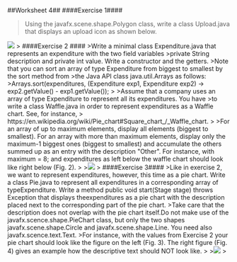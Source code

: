 ##Worksheet 4##
####Exercise 1####
>Using the javafx.scene.shape.Polygon class, write a class Upload.java that displays an upload icon as shown below.
<img src="/Users/hs.chiu/Documents/CS/github/java_workshop_1/worksheet4/figure/1.png " style="zoom 50%"/>
>
####Exercise 2 ####
>Write a minimal class Expenditure.java that represents an expenditure with the two field variables
>private String description and private int value. Write a constructor and the getters.
>Note that you can sort an array of type Expenditure from biggest to smallest by the sort method from
>the Java API class java.util.Arrays as follows:
>Arrays.sort(expenditures, (Expenditure exp1, Expenditure exp2) -> exp2.getValue() - exp1.getValue());
>
>Assume that a company uses an array of type Expenditure to represent all its expenditures. You have
>to write a class Waffle.java in order to represent expenditures as a Waffle chart. See, for instance,
> https://en.wikipedia.org/wiki/Pie_chart#Square_chart_/_Waffle_chart.
>
>For an array of up to maximum elements, display all elements (biggest to smallest). For an array with more than maximum elements, display only the maximum-1 biggest ones (biggest to smallest) and accumulate the others summed up as an entry with the description "Other". For instance, with maximum = 8; and expenditures as left below the waffle chart should look like right below (Fig. 2).
>
><img src="/Users/hs.chiu/Documents/CS/github/java_workshop_1/worksheet4/figure/2.png " style="zoom 50%"/>
>
####Exercise 3####
>Like in exercise 2, we want to represent expenditures, however, this time as a pie chart. Write a class Pie.java to represent all expenditures in a corresponding array of typeExpenditure. Write a method public void start(Stage stage) throws Exception that displays theexpenditures as a pie chart with the description placed next to the corresponding part of the pie chart.
>Take care that the description does not overlap with the pie chart itself.Do not make use of the javafx.scence.shape.PieChart class, but only the two shapes javafx.scene.shape.Circle and javafx.scene.shape.Line. You need also javafx.scence.text.Text.
>For instance, with the values from Exercise 2 your pie chart should look like the figure on the left (Fig. 3). The right figure (Fig. 4) gives an example how the descriptive text should NOT look like.
>
><img src="/Users/hs.chiu/Documents/CS/github/java_workshop_1/worksheet4/figure/3.png " style="zoom 50%"/>
>
